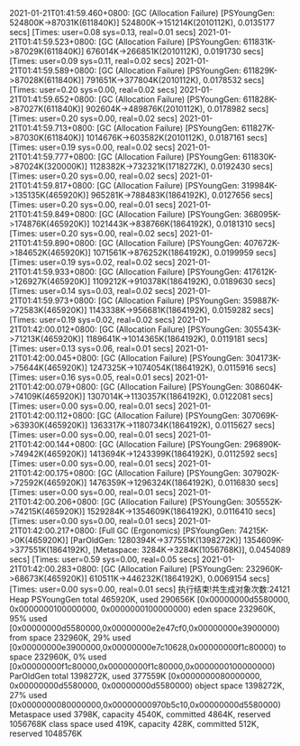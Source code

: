 2021-01-21T01:41:59.460+0800: [GC (Allocation Failure) [PSYoungGen: 524800K->87031K(611840K)] 524800K->151214K(2010112K), 0.0135177 secs] [Times: user=0.08 sys=0.13, real=0.01 secs] 
2021-01-21T01:41:59.523+0800: [GC (Allocation Failure) [PSYoungGen: 611831K->87029K(611840K)] 676014K->266851K(2010112K), 0.0191730 secs] [Times: user=0.09 sys=0.11, real=0.02 secs] 
2021-01-21T01:41:59.589+0800: [GC (Allocation Failure) [PSYoungGen: 611829K->87028K(611840K)] 791651K->377804K(2010112K), 0.0178532 secs] [Times: user=0.20 sys=0.00, real=0.02 secs] 
2021-01-21T01:41:59.652+0800: [GC (Allocation Failure) [PSYoungGen: 611828K->87027K(611840K)] 902604K->489876K(2010112K), 0.0178982 secs] [Times: user=0.20 sys=0.00, real=0.02 secs] 
2021-01-21T01:41:59.713+0800: [GC (Allocation Failure) [PSYoungGen: 611827K->87030K(611840K)] 1014676K->603582K(2010112K), 0.0187161 secs] [Times: user=0.19 sys=0.00, real=0.02 secs] 
2021-01-21T01:41:59.777+0800: [GC (Allocation Failure) [PSYoungGen: 611830K->87024K(320000K)] 1128382K->732321K(1718272K), 0.0192430 secs] [Times: user=0.20 sys=0.00, real=0.02 secs] 
2021-01-21T01:41:59.817+0800: [GC (Allocation Failure) [PSYoungGen: 319984K->135135K(465920K)] 965281K->788483K(1864192K), 0.0127656 secs] [Times: user=0.20 sys=0.00, real=0.01 secs] 
2021-01-21T01:41:59.849+0800: [GC (Allocation Failure) [PSYoungGen: 368095K->174876K(465920K)] 1021443K->838766K(1864192K), 0.0181310 secs] [Times: user=0.20 sys=0.00, real=0.02 secs] 
2021-01-21T01:41:59.890+0800: [GC (Allocation Failure) [PSYoungGen: 407672K->184652K(465920K)] 1071561K->876252K(1864192K), 0.0199959 secs] [Times: user=0.19 sys=0.02, real=0.02 secs] 
2021-01-21T01:41:59.933+0800: [GC (Allocation Failure) [PSYoungGen: 417612K->126927K(465920K)] 1109212K->910378K(1864192K), 0.0189630 secs] [Times: user=0.14 sys=0.03, real=0.02 secs] 
2021-01-21T01:41:59.973+0800: [GC (Allocation Failure) [PSYoungGen: 359887K->72583K(465920K)] 1143338K->956681K(1864192K), 0.0159282 secs] [Times: user=0.19 sys=0.02, real=0.02 secs] 
2021-01-21T01:42:00.012+0800: [GC (Allocation Failure) [PSYoungGen: 305543K->71213K(465920K)] 1189641K->1014365K(1864192K), 0.0119181 secs] [Times: user=0.13 sys=0.06, real=0.01 secs] 
2021-01-21T01:42:00.045+0800: [GC (Allocation Failure) [PSYoungGen: 304173K->75644K(465920K)] 1247325K->1074054K(1864192K), 0.0115916 secs] [Times: user=0.16 sys=0.05, real=0.01 secs] 
2021-01-21T01:42:00.079+0800: [GC (Allocation Failure) [PSYoungGen: 308604K->74109K(465920K)] 1307014K->1130357K(1864192K), 0.0122081 secs] [Times: user=0.00 sys=0.00, real=0.01 secs] 
2021-01-21T01:42:00.112+0800: [GC (Allocation Failure) [PSYoungGen: 307069K->63930K(465920K)] 1363317K->1180734K(1864192K), 0.0115627 secs] [Times: user=0.00 sys=0.00, real=0.01 secs] 
2021-01-21T01:42:00.144+0800: [GC (Allocation Failure) [PSYoungGen: 296890K->74942K(465920K)] 1413694K->1243399K(1864192K), 0.0112592 secs] [Times: user=0.00 sys=0.00, real=0.01 secs] 
2021-01-21T01:42:00.175+0800: [GC (Allocation Failure) [PSYoungGen: 307902K->72592K(465920K)] 1476359K->1296324K(1864192K), 0.0116830 secs] [Times: user=0.00 sys=0.00, real=0.01 secs] 
2021-01-21T01:42:00.206+0800: [GC (Allocation Failure) [PSYoungGen: 305552K->74215K(465920K)] 1529284K->1354609K(1864192K), 0.0116410 secs] [Times: user=0.00 sys=0.00, real=0.01 secs] 
2021-01-21T01:42:00.217+0800: [Full GC (Ergonomics) [PSYoungGen: 74215K->0K(465920K)] [ParOldGen: 1280394K->377551K(1398272K)] 1354609K->377551K(1864192K), [Metaspace: 3284K->3284K(1056768K)], 0.0454089 secs] [Times: user=0.59 sys=0.00, real=0.05 secs] 
2021-01-21T01:42:00.283+0800: [GC (Allocation Failure) [PSYoungGen: 232960K->68673K(465920K)] 610511K->446232K(1864192K), 0.0069154 secs] [Times: user=0.00 sys=0.00, real=0.01 secs] 
执行结束!共生成对象次数:24121
Heap
 PSYoungGen      total 465920K, used 290656K [0x00000000d5580000, 0x0000000100000000, 0x0000000100000000)
  eden space 232960K, 95% used [0x00000000d5580000,0x00000000e2e47cf0,0x00000000e3900000)
  from space 232960K, 29% used [0x00000000e3900000,0x00000000e7c10628,0x00000000f1c80000)
  to   space 232960K, 0% used [0x00000000f1c80000,0x00000000f1c80000,0x0000000100000000)
 ParOldGen       total 1398272K, used 377559K [0x0000000080000000, 0x00000000d5580000, 0x00000000d5580000)
  object space 1398272K, 27% used [0x0000000080000000,0x00000000970b5c10,0x00000000d5580000)
 Metaspace       used 3798K, capacity 4540K, committed 4864K, reserved 1056768K
  class space    used 419K, capacity 428K, committed 512K, reserved 1048576K